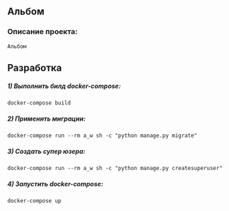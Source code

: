 <h2 alingn='center'>Альбом</h2>

### Описание проекта:
    Альбом

## Разработка



##### 1) Выполнить билд docker-compose:
    docker-compose build

##### 2) Применить миграции:
    docker-compose run --rm a_w sh -c "python manage.py migrate"

##### 3) Создать супер юзера:
    docker-compose run --rm a_w sh -c "python manage.py createsuperuser"

##### 4) Запустить docker-compose:
    docker-compose up


